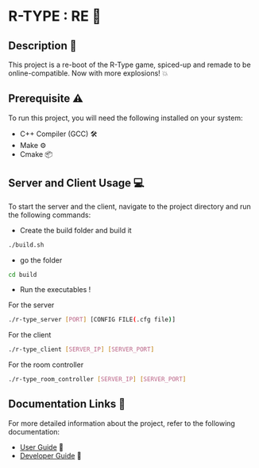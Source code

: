 # R-TYPE : RE :rocket:

## Description :book:

This project is a re-boot of the R-Type game, spiced-up and remade to be online-compatible. Now with more explosions! :boom:

## Prerequisite :warning:

To run this project, you will need the following installed on your system:

- C++ Compiler (GCC) :hammer_and_wrench:
- Make :gear:
- Cmake :package:

## Server and Client Usage :computer:

To start the server and the client, navigate to the project directory and run the following commands:

- Create the build folder and build it

```sh
./build.sh
```

- go the folder

```sh
cd build
```

- Run the executables !

For the server
```sh
./r-type_server [PORT] [CONFIG FILE(.cfg file)]
```

For the client
```sh
./r-type_client [SERVER_IP] [SERVER_PORT]
```

For the room controller
```sh
./r-type_room_controller [SERVER_IP] [SERVER_PORT]
```

## Documentation Links :link:

For more detailed information about the project, refer to the following documentation:

- [User Guide](https://rtype2.gitbook.io/r-type-re-or-user-documentation/) :book:
- [Developer Guide](https://rtype2.gitbook.io/r-type-re-or-developper-documentation/) :book:
